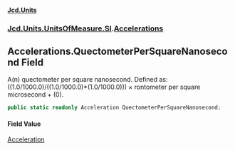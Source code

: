 #### [Jcd.Units](index.md 'index')
### [Jcd.Units.UnitsOfMeasure.SI](Jcd.Units.UnitsOfMeasure.SI.md 'Jcd.Units.UnitsOfMeasure.SI').[Accelerations](Accelerations.md 'Jcd.Units.UnitsOfMeasure.SI.Accelerations')

## Accelerations.QuectometerPerSquareNanosecond Field

A(n) quectometer per square nanosecond. Defined as: ((1.0/1000.0)/((1.0/1000.0)*(1.0/1000.0))) × rontometer per square microsecond + (0).

```csharp
public static readonly Acceleration QuectometerPerSquareNanosecond;
```

#### Field Value
[Acceleration](Acceleration.md 'Jcd.Units.UnitTypes.Acceleration')